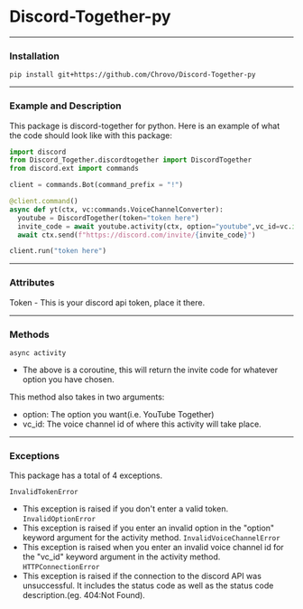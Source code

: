 # Discord-Together-py

---

### Installation
`pip install git+https://github.com/Chrovo/Discord-Together-py`

---

### Example and Description

This package is discord-together for python. Here is an example of what the code should look like with this package:
```python
import discord
from Discord_Together.discordtogether import DiscordTogether
from discord.ext import commands

client = commands.Bot(command_prefix = "!")

@client.command()
async def yt(ctx, vc:commands.VoiceChannelConverter):
  youtube = DiscordTogether(token="token here")
  invite_code = await youtube.activity(ctx, option="youtube",vc_id=vc.id)
  await ctx.send(f"https://discord.com/invite/{invite_code}")

client.run("token here")
```
---

### Attributes

Token - This is your discord api token, place it there.

---

### Methods
`async activity`
- The above is a coroutine, this will return the invite code for whatever option you have chosen.

This method also takes in two arguments:
- option: The option you want(i.e. YouTube Together)
- vc_id: The voice channel id of where this activity will take place.

---

### Exceptions
This package has a total of 4 exceptions.

`InvalidTokenError`
- This exception is raised if you don't enter a valid token.
`InvalidOptionError`
- This exception is raised if you enter an invalid option in the "option" keyword argument for the activity method.
`InvalidVoiceChannelError`
- This exception is raised when you enter an invalid voice channel id for the "vc_id" keyword argument in the activity method.
`HTTPConnectionError`
- This exception is raised if the connection to the discord API was unsuccessful. It includes the status code as well as the status code description.(eg. 404:Not Found).

